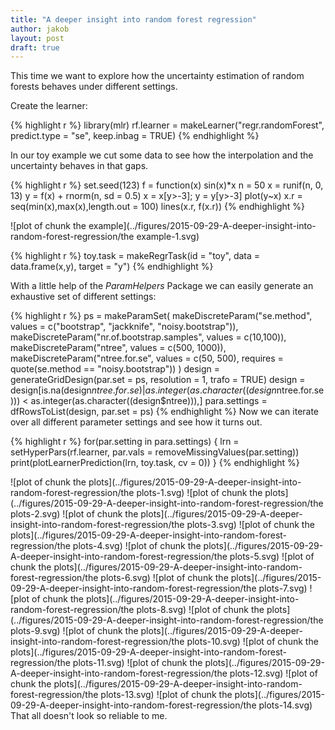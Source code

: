 ```yaml
---
title: "A deeper insight into random forest regression"
author: jakob
layout: post
draft: true
---
```


This time we want to explore how the uncertainty estimation of random forests behaves under different settings.

<!--more-->

Create the learner:

{% highlight r %}
library(mlr)
rf.learner = makeLearner("regr.randomForest", predict.type = "se", keep.inbag = TRUE)
{% endhighlight %}

In our toy example we cut some data to see how the interpolation and the uncertainty behaves in that gaps.

{% highlight r %}
set.seed(123)
f = function(x) sin(x)*x
n = 50
x = runif(n, 0, 13)
y = f(x) + rnorm(n, sd = 0.5)
x = x[y>-3]; y = y[y>-3]
plot(y~x)
x.r = seq(min(x),max(x),length.out = 100)
lines(x.r, f(x.r))
{% endhighlight %}

![plot of chunk the example](../figures/2015-09-29-A-deeper-insight-into-random-forest-regression/the example-1.svg) 

{% highlight r %}
toy.task = makeRegrTask(id = "toy", data = data.frame(x,y), target = "y")
{% endhighlight %}

With a little help of the *ParamHelpers* Package we can easily generate an exhaustive set of different settings:

{% highlight r %}
ps = makeParamSet(
  makeDiscreteParam("se.method", values = c("bootstrap", "jackknife", "noisy.bootstrap")),
  makeDiscreteParam("nr.of.bootstrap.samples", values = c(10,100)),
  makeDiscreteParam("ntree", values = c(500, 1000)),
  makeDiscreteParam("ntree.for.se", values = c(50, 500), requires = quote(se.method == "noisy.bootstrap"))
  )
design = generateGridDesign(par.set = ps, resolution = 1, trafo = TRUE) 
design = design[is.na(design$ntree.for.se) | as.integer(as.character((design$ntree.for.se))) < as.integer(as.character((design$ntree))),]
para.settings = dfRowsToList(design, par.set = ps)
{% endhighlight %}
Now we can iterate over all different parameter settings and see how it turns out.

{% highlight r %}
for(par.setting in para.settings) {
  lrn = setHyperPars(rf.learner, par.vals = removeMissingValues(par.setting))
  print(plotLearnerPrediction(lrn, toy.task, cv = 0))
}
{% endhighlight %}

![plot of chunk the plots](../figures/2015-09-29-A-deeper-insight-into-random-forest-regression/the plots-1.svg) ![plot of chunk the plots](../figures/2015-09-29-A-deeper-insight-into-random-forest-regression/the plots-2.svg) ![plot of chunk the plots](../figures/2015-09-29-A-deeper-insight-into-random-forest-regression/the plots-3.svg) ![plot of chunk the plots](../figures/2015-09-29-A-deeper-insight-into-random-forest-regression/the plots-4.svg) ![plot of chunk the plots](../figures/2015-09-29-A-deeper-insight-into-random-forest-regression/the plots-5.svg) ![plot of chunk the plots](../figures/2015-09-29-A-deeper-insight-into-random-forest-regression/the plots-6.svg) ![plot of chunk the plots](../figures/2015-09-29-A-deeper-insight-into-random-forest-regression/the plots-7.svg) ![plot of chunk the plots](../figures/2015-09-29-A-deeper-insight-into-random-forest-regression/the plots-8.svg) ![plot of chunk the plots](../figures/2015-09-29-A-deeper-insight-into-random-forest-regression/the plots-9.svg) ![plot of chunk the plots](../figures/2015-09-29-A-deeper-insight-into-random-forest-regression/the plots-10.svg) ![plot of chunk the plots](../figures/2015-09-29-A-deeper-insight-into-random-forest-regression/the plots-11.svg) ![plot of chunk the plots](../figures/2015-09-29-A-deeper-insight-into-random-forest-regression/the plots-12.svg) ![plot of chunk the plots](../figures/2015-09-29-A-deeper-insight-into-random-forest-regression/the plots-13.svg) ![plot of chunk the plots](../figures/2015-09-29-A-deeper-insight-into-random-forest-regression/the plots-14.svg) 
That all doesn't look so reliable to me.
